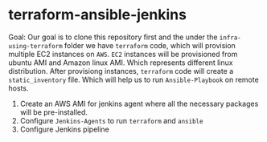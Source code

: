 # terraform-ansible-jenkins

Goal:
Our goal is to clone this repository first and the under the `infra-using-terraform` folder we have `terraform` code, which will provision multiple EC2 instances on `AWS`.
`EC2` instances will be provisioned from ubuntu AMI and Amazon linux AMI. Which represents different linux distribution. After provisiong instances, `terraform` 
code will create a `static_inventory` file. Which will help us to run `Ansible-Playbook` on remote hosts.

1. Create an AWS AMI for jenkins agent where all the necessary packages will be pre-installed. 
2. Configure `Jenkins-Agents` to run `terraform` and `ansible`
3. Configure Jenkins pipeline
